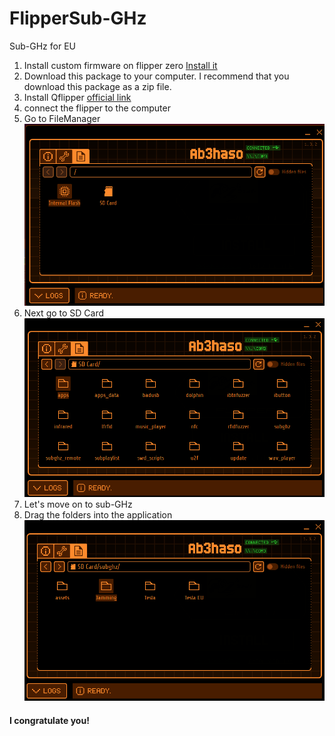 # FlipperSub-GHz
Sub-GHz for EU

1. Install custom firmware on flipper zero <a href='https://github.com/DarkFlippers/unleashed-firmware/releases' >Install it</a>
2. Download this package to your computer. I recommend that you download this package as a zip file.
3. Install Qflipper <a href='https://flipperzero.one/update'>official link</a>
4. connect the flipper to the computer
5. Go to FileManager
![Screenshot](Screen1.png)
6. Next go to SD Card
![Screenshot](Screen2.png)
7. Let's move on to sub-GHz
8. Drag the folders into the application
![Screenshot](Screen3.png)
#### I congratulate you!
